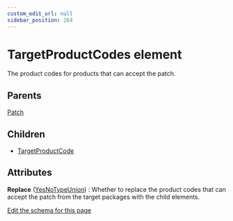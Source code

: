 ```yaml
---
custom_edit_url: null
sidebar_position: 264
---
```

# TargetProductCodes element
The product codes for products that can accept the patch.

## Parents
[Patch](patch.md)

## Children
* [TargetProductCode](targetproductcode.md) 

## Attributes
**Replace** ([YesNoTypeUnion](yesnotype.md 'Values of this type will either be "yes"/"true" or "no"/"false".'))
  : Whether to replace the product codes that can accept the patch from the target packages with the child elements.


[Edit the schema for this page](https://github.com/wixtoolset/web/blob/master/src/xsd4/wix.xsd)